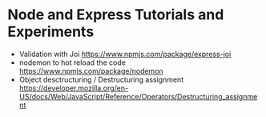 # Node and Express Tutorials and Experiments

- Validation with Joi https://www.npmjs.com/package/express-joi
- nodemon to hot reload the code https://www.npmjs.com/package/nodemon
- Object desctructuring / Destructuring assignment https://developer.mozilla.org/en-US/docs/Web/JavaScript/Reference/Operators/Destructuring_assignment
